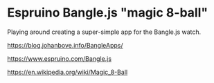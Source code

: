 # Espruino Bangle.js "magic 8-ball"

Playing around creating a super-simple app for the Bangle.js watch.

<https://blog.johanbove.info/BangleApps/>

<https://www.espruino.com/Bangle.js>

<https://en.wikipedia.org/wiki/Magic_8-Ball>